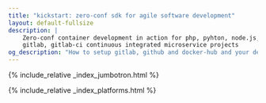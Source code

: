 ```yaml
---
title: "kickstart: zero-conf sdk for agile software development"
layout: default-fullsize
description: |
    Zero-conf container development in action for php, pyhton, node.js, c++. Setup guide for github, 
    gitlab, gitlab-ci continuous integrated microservice projects
og_description: "How to setup gitlab, github and docker-hub and your development environment"
---
```

{% include_relative _index_jumbotron.html %}

{% include_relative _index_platforms.html %}




<div class="container mt-5 markdown-body" markdown="1">

</div>


